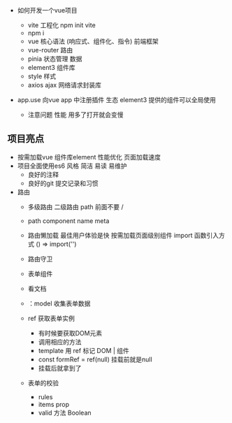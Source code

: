 
- 如何开发一个vue项目
  - vite 工程化
    npm init vite
  - npm i
  - vue 核心语法 (响应式、组件化、指令)
    前端框架
  - vue-router 路由
  - pinia 状态管理 数据
  - element3 组件库
  - style 样式
  - axios  ajax 网络请求封装库
 
- app.use
  向vue app 中注册插件 生态
  element3 提供的组件可以全局使用
  - 注意问题 性能
    用多了打开就会变慢

## 项目亮点
- 按需加载vue 组件库element 性能优化 页面加载速度
- 项目全面使用es6 风格
  简洁 易读 易维护
  - 良好的注释
  - 良好的git 提交记录和习惯
- 路由
  - 多级路由
    二级路由 path 前面不要 /
  - path component name meta 
  - 路由懒加载
   最佳用户体验是快
   按需加载页面级别组件 import 函数引入方式 () => import('')
  - 路由守卫

  - 表单组件
   - 看文档
   - ：model 收集表单数据
   - ref 获取表单实例
     - 有时候要获取DOM元素
     - 调用相应的方法
     - template 用 ref 标记 DOM | 组件
     - const formRef = ref(null) 挂载前就是null
     - 挂载后就拿到了 
    - 表单的校验
      - rules
      - items prop
      - valid 方法 Boolean 
    
